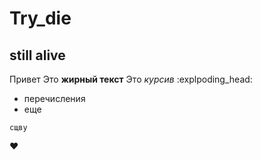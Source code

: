 # Try_die
## still alive
Привет Это **жирный текст**
Это *курсив* :explpoding_head:
- перечисления
- еще

```
сщву
```
:heart:
